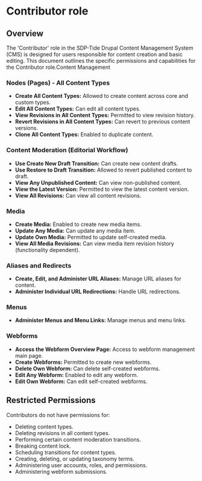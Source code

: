 Contributor role
================

Overview
--------

The 'Contributor' role in the SDP-Tide Drupal Content Management System (CMS) is designed for users responsible for content creation and basic editing. This document outlines the specific permissions and capabilities for the Contributor role.Content Management

### Nodes (Pages) - All Content Types

* **Create All Content Types:** Allowed to create content across core and custom types.
* **Edit All Content Types:** Can edit all content types.
* **View Revisions in All Content Types:** Permitted to view revision history.
* **Revert Revisions in All Content Types:** Can revert to previous content versions.
* **Clone All Content Types:** Enabled to duplicate content.

### Content Moderation (Editorial Workflow)

* **Use Create New Draft Transition:** Can create new content drafts.
* **Use Restore to Draft Transition:** Allowed to revert published content to draft.
* **View Any Unpublished Content:** Can view non-published content.
* **View the Latest Version:** Permitted to view the latest content version.
* **View All Revisions:** Can view all content revisions.

### Media

* **Create Media:** Enabled to create new media items.
* **Update Any Media:** Can update any media item.
* **Update Own Media:** Permitted to update self-created media.
* **View All Media Revisions:** Can view media item revision history (functionality dependent).

### Aliases and Redirects

* **Create, Edit, and Administer URL Aliases:** Manage URL aliases for content.
* **Administer Individual URL Redirections:** Handle URL redirections.

###

### Menus

* **Administer Menus and Menu Links:** Manage menus and menu links.

### Webforms

* **Access the Webform Overview Page:** Access to webform management main page.
* **Create Webforms:** Permitted to create new webforms.
* **Delete Own Webform:** Can delete self-created webforms.
* **Edit Any Webform:** Enabled to edit any webform.
* **Edit Own Webform:** Can edit self-created webforms.

Restricted Permissions
---------------------------------------------------------------------------------------------------------------

Contributors do not have permissions for:

* Deleting content types.
* Deleting revisions in all content types.
* Performing certain content moderation transitions.
* Breaking content lock.
* Scheduling transitions for content types.
* Creating, deleting, or updating taxonomy terms.
* Administering user accounts, roles, and permissions.
* Administering webform submissions.


